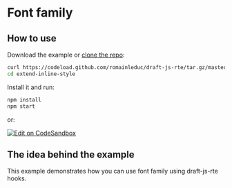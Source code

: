 # Font family

## How to use
Download the example or [clone the repo](https://github.com/romainleduc/draft-js-rte):

```sh
curl https://codeload.github.com/romainleduc/draft-js-rte/tar.gz/master | tar -xz --strip=2 draft-js-rte-master/examples/extend-inline-style
cd extend-inline-style
```

Install it and run:

```sh
npm install
npm start
```
or:

[![Edit on CodeSandbox](https://codesandbox.io/static/img/play-codesandbox.svg)](https://codesandbox.io/s/draft-js-rte-font-family-1trm8)

## The idea behind the example

This example demonstrates how you can use font family using draft-js-rte hooks.
